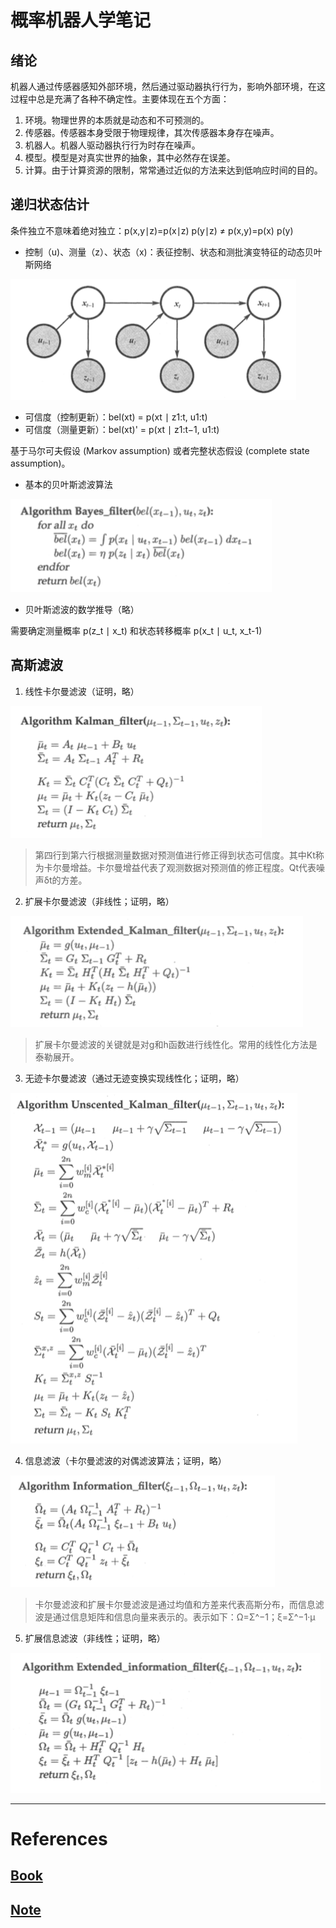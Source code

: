 # 概率机器人学笔记

## 绪论

机器人通过传感器感知外部环境，然后通过驱动器执行行为，影响外部环境，在这过程中总是充满了各种不确定性。主要体现在五个方面：

1. 环境。物理世界的本质就是动态和不可预测的。
2. 传感器。传感器本身受限于物理规律，其次传感器本身存在噪声。
3. 机器人。机器人驱动器执行行为时存在噪声。
4. 模型。模型是对真实世界的抽象，其中必然存在误差。
5. 计算。由于计算资源的限制，常常通过近似的方法来达到低响应时间的目的。

## 递归状态估计

条件独立不意味着绝对独立：p(x,y∣z)=p(x∣z) p(y∣z) ≠ p(x,y)=p(x) p(y)

- 控制（u)、测量（z）、状态（x)：表征控制、状态和测批演变特征的动态贝叶斯网络

![](./img/2-1.png)

- 可信度（控制更新）：bel(xt) = p(xt ∣ z1:t, u1:t)
- 可信度（测量更新）：bel(xt)' = p(xt ∣ z1:t−1, u1:t)

基于马尔可夫假设 (Markov assumption) 或者完整状态假设 (complete state assumption)。

- 基本的贝叶斯滤波算法

![](./img/2-2.png)

- 贝叶斯滤波的数学推导（略）

需要确定测量概率 p(z_t ∣ x_t) 和状态转移概率 p(x_t ∣ u_t, x_t-1) 

## 高斯滤波

1. 线性卡尔曼滤波（证明，略）

![](./img/3-1.png)

> 第四行到第六行根据测量数据对预测值进行修正得到状态可信度。其中Kt称为卡尔曼增益。卡尔曼增益代表了观测数据对预测值的修正程度。Qt代表噪声δt的方差。

2. 扩展卡尔曼滤波（非线性；证明，略）

![](./img/3-2.png)

> 扩展卡尔曼滤波的关键就是对g和h函数进行线性化。常用的线性化方法是泰勒展开。

3. 无迹卡尔曼滤波（通过无迹变换实现线性化；证明，略）

![](./img/3-3.png)

4. 信息滤波（卡尔曼滤波的对偶滤波算法；证明，略）

![](./img/3-4.png)

> 卡尔曼滤波和扩展卡尔曼滤波是通过均值和方差来代表高斯分布，而信息滤波是通过信息矩阵和信息向量来表示的。表示如下：Ω=Σ^−1；ξ=Σ^−1·μ

5. 扩展信息滤波（非线性；证明，略）

![](./img/3-5.png)



---

# References

## [Book](https://github.com/lilinxi/CV-material/blob/master/books/%E6%A6%82%E7%8E%87%E6%9C%BA%E5%99%A8%E4%BA%BA%E5%AD%A6-2.pdf)

## [Note](https://zhehangt.github.io/tags/Probabilistic-Robotics/)

